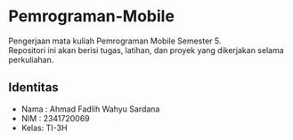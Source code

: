 # Pemrograman-Mobile

Pengerjaan mata kuliah Pemrograman Mobile Semester 5.  
Repositori ini akan berisi tugas, latihan, dan proyek yang dikerjakan selama perkuliahan.

## Identitas

- Nama : Ahmad Fadlih Wahyu Sardana
- NIM  : 2341720069
- Kelas: TI-3H

